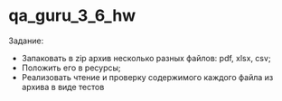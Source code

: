 # qa_guru_3_6_hw

Задание:
* Запаковать в zip архив несколько разных файлов: pdf, xlsx, csv;
* Положить его в ресурсы;
* Реализовать чтение и проверку содержимого каждого файла из архива в виде тестов